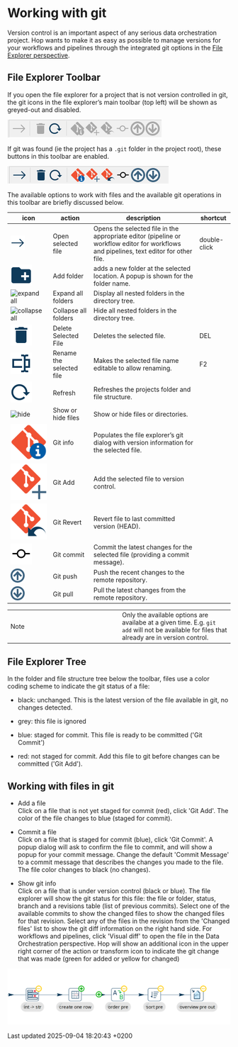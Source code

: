 <div id="header">

# Working with git

</div>

<div id="content">

<div id="preamble">

<div class="sectionbody">

<div class="paragraph">

Version control is an important aspect of any serious data orchestration project. Hop wants to make it as easy as possible to manage versions for your workflows and pipelines through the integrated git options in the [File Explorer perspective](hop-gui/perspective-file-explorer.lMKn7tmKjR).

</div>

</div>

</div>

<div class="sect1">

## File Explorer Toolbar

<div class="sectionbody">

<div class="paragraph">

If you open the file explorer for a project that is not version controlled in git, the git icons in the file explorer’s main toolbar (top left) will be shown as greyed-out and disabled.

</div>

<div class="imageblock">

<div class="content">

![No git available](/images/hop-gui/hop-gui-no-git.png)

</div>

</div>

<div class="paragraph">

If git was found (ie the project has a `.git` folder in the project root), these buttons in this toolbar are enabled.

</div>

<div class="imageblock">

<div class="content">

![Git toolbar](/images/hop-gui/hop-gui-git-toolbar.png)

</div>

</div>

<div class="paragraph">

The available options to work with files and the available git operations in this toolbar are briefly discussed below.

</div>

| icon                                                                                | action                   | description                                                                                                                             | shortcut     |
| ----------------------------------------------------------------------------------- | ------------------------ | --------------------------------------------------------------------------------------------------------------------------------------- | ------------ |
| <span class="image">![arrow right](/images/icons/arrow-right.svg)</span>   | Open selected file       | Opens the selected file in the appropriate editor (pipeline or workflow editor for workflows and pipelines, text editor for other file. | double-click |
| <span class="image">![folder add](/images/icons/folder-add.svg)</span>     | Add folder               | adds a new folder at the selected location. A popup is shown for the folder name.                                                       |              |
| <span class="image">![expand all](/images/icons/expand-all.svg)</span>     | Expand all folders       | Display all nested folders in the directory tree.                                                                                       |              |
| <span class="image">![collapse all](/images/icons/collapse-all.svg)</span> | Collapse all folders     | Hide all nested folders in the directory tree.                                                                                          |              |
| <span class="image">![delete](/images/icons/delete.svg)</span>             | Delete Selected File     | Deletes the selected file.                                                                                                              | DEL          |
| <span class="image">![rename](/images/icons/rename.svg)</span>             | Rename the selected file | Makes the selected file name editable to allow renaming.                                                                                | F2           |
| <span class="image">![refresh](/images/icons/refresh.svg)</span>           | Refresh                  | Refreshes the projects folder and file structure.                                                                                       |              |
| <span class="image">![hide](/images/icons/hide.svg)</span>                 | Show or hide files       | Show or hide files or directories.                                                                                                      |              |
| <span class="image">![git info](/images/icons/git-info.svg)</span>         | Git info                 | Populates the file explorer’s git dialog with version information for the selected file.                                                |              |
| <span class="image">![git add](/images/icons/git-add.svg)</span>           | Git Add                  | Add the selected file to version control.                                                                                               |              |
| <span class="image">![git revert](/images/icons/git-revert.svg)</span>     | Git Revert               | Revert file to last committed version (HEAD).                                                                                           |              |
| <span class="image">![git commit](/images/icons/git-commit.svg)</span>     | Git commit               | Commit the latest changes for the selected file (providing a commit message).                                                           |              |
| <span class="image">![push](/images/icons/push.svg)</span>                 | Git push                 | Push the recent changes to the remote repository.                                                                                       |              |
| <span class="image">![pull](/images/icons/pull.svg)</span>                 | Git pull                 | Pull the latest changes from the remote repository.                                                                                     |              |

<div class="admonitionblock note">

<table>
<colgroup>
<col style="width: 50%" />
<col style="width: 50%" />
</colgroup>
<tbody>
<tr class="odd">
<td><div class="title">
Note
</div></td>
<td>Only the available options are availabe at a given time. E.g. <code>git add</code> will not be available for files that already are in version control.</td>
</tr>
</tbody>
</table>

</div>

</div>

</div>

<div class="sect1">

## File Explorer Tree

<div class="sectionbody">

<div class="paragraph">

In the folder and file structure tree below the toolbar, files use a color coding scheme to indicate the git status of a file:

</div>

<div class="ulist">

  - black: unchanged. This is the latest version of the file available in git, no changes detected.

  - grey: this file is ignored

  - blue: staged for commit. This file is ready to be committed ('Git Commit')

  - red: not staged for commit. Add this file to git before changes can be committed ('Git Add').

</div>

</div>

</div>

<div class="sect1">

## Working with files in git

<div class="sectionbody">

<div class="dlist">

  - Add a file  
    Click on a file that is not yet staged for commit (red), click 'Git Add'. The color of the file changes to blue (staged for commit).

  - Commit a file  
    Click on a file that is staged for commit (blue), click 'Git Commit'. A popup dialog will ask to confirm the file to commit, and will show a popup for your commit message. Change the default 'Commit Message' to a commit message that describes the changes you made to the file. The file color changes to black (no changes).

  - Show git info  
    Click on a file that is under version control (black or blue). The file explorer will show the git status for this file: the file or folder, status, branch and a revisions table (list of previous commits). Select one of the available commits to show the changed files to show the changed files for that revision. Select any of the files in the revision from the 'Changed files' list to show the git diff information on the right hand side. For workflows and pipelines, click 'Visual diff' to open the file in the Data Orchestration perspective. Hop will show an additional icon in the upper right corner of the action or transform icon to indicate the git change that was made (green for added or yellow for changed)

</div>

<div class="imageblock">

<div class="content">

![Git visual diff](/images/hop-gui/git-visual-diff.png)

</div>

</div>

</div>

</div>

</div>

<div id="footer">

<div id="footer-text">

Last updated 2025-09-04 18:20:43 +0200

</div>

</div>
